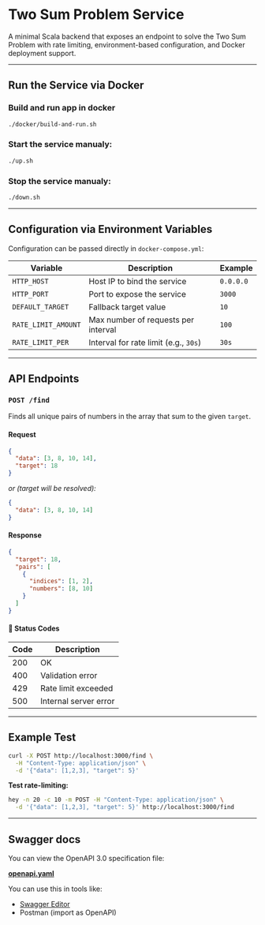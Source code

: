 # Two Sum Problem Service

A minimal Scala backend that exposes an endpoint to solve the Two Sum Problem with rate limiting, environment-based configuration, and Docker deployment support.

---

## Run the Service via Docker

### Build and run app in docker
```bash
./docker/build-and-run.sh
```
### Start the service manualy:
```bash
./up.sh
```

### Stop the service manualy:
```bash
./down.sh
```

---

## Configuration via Environment Variables

Configuration can be passed directly in `docker-compose.yml`:

| Variable            | Description                              | Example     |
|---------------------|------------------------------------------|-------------|
| `HTTP_HOST`         | Host IP to bind the service              | `0.0.0.0`   |
| `HTTP_PORT`         | Port to expose the service               | `3000`      |
| `DEFAULT_TARGET`    | Fallback target value                    | `10`        |
| `RATE_LIMIT_AMOUNT` | Max number of requests per interval      | `100`       |
| `RATE_LIMIT_PER`    | Interval for rate limit (e.g., `30s`)    | `30s`       |

---

## API Endpoints

### `POST /find`

Finds all unique pairs of numbers in the array that sum to the given `target`.

#### Request
```json
{
  "data": [3, 8, 10, 14],
  "target": 18
}
```
*or (target will be resolved):*
```json
{
  "data": [3, 8, 10, 14]
}
```

#### Response
```json
{
  "target": 18,
  "pairs": [
    {
      "indices": [1, 2],
      "numbers": [8, 10]
    }
  ]
}
```

#### 🔸 Status Codes
| Code | Description                        |
|------|------------------------------------|
| 200  | OK                                 |
| 400  | Validation error                   |
| 429  | Rate limit exceeded                |
| 500  | Internal server error              |

---

## Example Test

```bash
curl -X POST http://localhost:3000/find \
  -H "Content-Type: application/json" \
  -d '{"data": [1,2,3], "target": 5}'
```

**Test rate-limiting:**
```bash
hey -n 20 -c 10 -m POST -H "Content-Type: application/json" \
  -d '{"data": [1,2,3], "target": 5}' http://localhost:3000/find
```

---
## Swagger docs

You can view the OpenAPI 3.0 specification file:

**[openapi.yaml](swagger/openapi.yaml)**

You can use this in tools like:
- [Swagger Editor](https://editor.swagger.io/)
- Postman (import as OpenAPI)